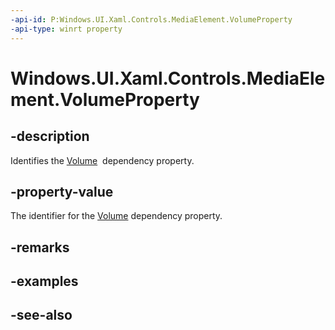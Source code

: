 ```yaml
---
-api-id: P:Windows.UI.Xaml.Controls.MediaElement.VolumeProperty
-api-type: winrt property
---
```


<!-- Property syntax
public Windows.UI.Xaml.DependencyProperty VolumeProperty { get; }
-->

# Windows.UI.Xaml.Controls.MediaElement.VolumeProperty

## -description
Identifies the [Volume](mediaelement_volume.md)  dependency property.


## -property-value
The identifier for the [Volume](mediaelement_volume.md) dependency property.

## -remarks

## -examples

## -see-also
